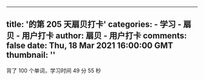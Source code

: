 
---
title: '的第 205 天扇贝打卡'
categories: 
    - 学习
    - 扇贝 - 用户打卡
author: 扇贝 - 用户打卡
comments: false
date: Thu, 18 Mar 2021 16:00:00 GMT
thumbnail: ''
---

<div>   
背了 100 个单词，学习时间 49 分 55 秒  
</div>
            